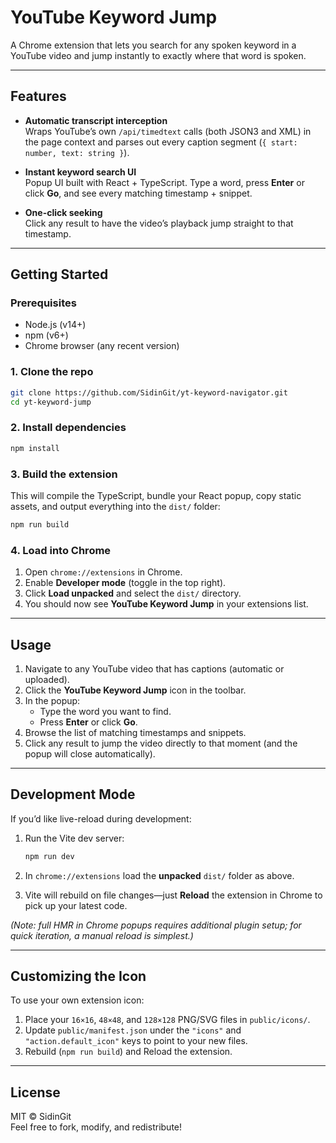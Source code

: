 # YouTube Keyword Jump

A Chrome extension that lets you search for any spoken keyword in a YouTube video and jump instantly to exactly where that word is spoken.

---

## Features

- **Automatic transcript interception**  
  Wraps YouTube’s own `/api/timedtext` calls (both JSON3 and XML) in the page context and parses out every caption segment (`{ start: number, text: string }`).

- **Instant keyword search UI**  
  Popup UI built with React + TypeScript. Type a word, press **Enter** or click **Go**, and see every matching timestamp + snippet.

- **One-click seeking**  
  Click any result to have the video’s playback jump straight to that timestamp.

---

## Getting Started

### Prerequisites

- Node.js (v14+)
- npm (v6+)
- Chrome browser (any recent version)

### 1. Clone the repo

```bash
git clone https://github.com/SidinGit/yt-keyword-navigator.git
cd yt-keyword-jump
```

### 2. Install dependencies

```bash
npm install
```

### 3. Build the extension

This will compile the TypeScript, bundle your React popup, copy static assets, and output everything into the `dist/` folder:

```bash
npm run build
```

### 4. Load into Chrome

1. Open `chrome://extensions` in Chrome.  
2. Enable **Developer mode** (toggle in the top right).  
3. Click **Load unpacked** and select the `dist/` directory.  
4. You should now see **YouTube Keyword Jump** in your extensions list.

---

## Usage

1. Navigate to any YouTube video that has captions (automatic or uploaded).  
2. Click the **YouTube Keyword Jump** icon in the toolbar.  
3. In the popup:
   - Type the word you want to find.
   - Press **Enter** or click **Go**.
4. Browse the list of matching timestamps and snippets.  
5. Click any result to jump the video directly to that moment (and the popup will close automatically).

---

## Development Mode

If you’d like live-reload during development:

1. Run the Vite dev server:

   ```bash
   npm run dev
   ```

2. In `chrome://extensions` load the **unpacked** `dist/` folder as above.  
3. Vite will rebuild on file changes—just **Reload** the extension in Chrome to pick up your latest code.

*(Note: full HMR in Chrome popups requires additional plugin setup; for quick iteration, a manual reload is simplest.)*

---

## Customizing the Icon

To use your own extension icon:

1. Place your `16×16`, `48×48`, and `128×128` PNG/SVG files in `public/icons/`.  
2. Update `public/manifest.json` under the `"icons"` and `"action.default_icon"` keys to point to your new files.  
3. Rebuild (`npm run build`) and Reload the extension.

---

## License

MIT © SidinGit  
Feel free to fork, modify, and redistribute!
